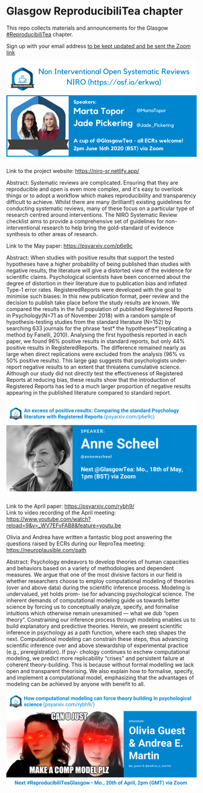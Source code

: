 # Glasgow ReproducibiliTea chapter
This repo collects materials and announcements for the Glasgow [#ReproducibiliTea](https://reproducibilitea.org/) chapter. 

Sign up with your email address [to be kept updated and be sent the Zoom link](https://forms.office.com/Pages/ResponsePage.aspx?id=KVxybjp2UE-B8i4lTwEzyC_C7bWZ0HxKrMAg9Cgt4G9UMU84VVFCMFdUMkkwT0JQRTU5VDFRTFgwSy4u)

![Glasgow Repro](https://github.com/annahensch/Glasgow-ReproducibiliTea/blob/master/TEA_poster.png)

Link to the project website: https://niro-sr.netlify.app/

Abstract: Systematic reviews are complicated. Ensuring that they are reproducible and open is even more complex, and it's easy to overlook things or to adopt a workflow which makes reproducibility and transparency difficult to achieve. Whilst there are many (brilliant!) existing guidelines for conducting systematic reviews, many of these focus on a particular type of research centred around interventions. The NIRO Systematic Review checklist aims to provide a comprehensive set of guidelines for non-interventional research to help bring the gold-standard of evidence synthesis to other areas of research.


Link to the May paper: https://psyarxiv.com/p6e9c


Abstract: When studies with positive results that support the tested hypotheses have a higher probability of being published than studies with negative results, the literature will give a distorted view of the evidence for scientific claims. Psychological scientists have been concerned about the degree of distortion in their literature due to publication bias and inflated Type-1 error rates. RegisteredReports were developed with the goal to minimise such biases: In this new publication format, peer review and the decision to publish take place before the study results are known.  We compared the results in the full population of published Registered Reports in Psychology(N=71 as of November 2018) with a random sample of hypothesis-testing studies from the standard literature (N=152) by searching 633 journals for the phrase ‘test* the hypotheses*’(replicating a method by Fanelli, 2010). Analysing the first hypothesis reported in each paper, we found 96% positive results in standard reports, but only 44% positive results in RegisteredReports. The difference remained nearly as large when direct replications were excluded from the analysis (96% vs 50% positive results). This large gap suggests that psychologists under-report negative results to an extent that threatens cumulative science. Although our study did not directly test the effectiveness of Registered Reports at reducing bias, these results show that the introduction of Registered Reports has led to a much larger proportion of negative results appearing in the published literature compared to standard report.

![Glasgow Repro](https://github.com/annahensch/Glasgow-ReproducibiliTea/blob/master/scheel.png)

Link to the April paper: https://psyarxiv.com/rybh9/  
Link to video recording of the April meeting: https://www.youtube.com/watch?reload=9&v=_WV7EFvFAB8&feature=youtu.be

Olivia and Andrea have written a fantastic blog post answering the questions raised by ECRs during our ReproTea meeting: https://neuroplausible.com/path

Abstract: Psychology endeavors to develop theories of human capacities and behaviors based on a variety of methodologies and dependent measures. We argue that one of the most divisive factors in our field is whether researchers choose to employ computational modeling of theories (over and above data) during the scientific inference process. Modeling is undervalued, yet holds prom- ise for advancing psychological science. The inherent demands of computational modeling guide us towards better science by forcing us to conceptually analyze, specify, and formalise intuitions which otherwise remain unexamined — what we dub “open theory”. Constraining our inference process through modeling enables us to build explanatory and predictive theories. Herein, we present scientific inference in psychology as a path function, where each step shapes the next. Computational modeling can constrain these steps, thus advancing scientific inference over and above stewardship of experimental practice (e.g., preregistration). If psy- chology continues to eschew computational modeling, we predict more replicability “crises” and persistent failure at coherent theory-building. This is because without formal modelling we lack open and transparent theorising. We also explain how to formalise, specify, and implement a computational model, emphasizing that the advantages of modeling can be achieved by anyone with benefit to all.  

![Glasgow Repro](https://github.com/annahensch/Glasgow-ReproducibiliTea/blob/master/Andrea%20E.%20Martin%20%26%20Olivia%20Guest(2).png)

